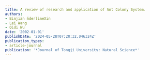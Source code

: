 ```yaml
---
title: A review of research and application of Ant Colony System.
authors:
- Binjian n̆derlineXin
- Lei Wang
- Qidi Wu
date: '2002-01-01'
publishDate: '2024-05-28T07:20:32.046324Z'
publication_types:
- article-journal
publication: '*Journal of Tongji University: Natural Science*'
---
```

